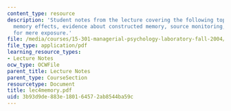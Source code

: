 ```yaml
---
content_type: resource
description: 'Student notes from the lecture covering the following topics: Specific
  memory effects, evidence about constructed memory, source monitoring, and evidence
  for mere exposure.'
file: /media/courses/15-301-managerial-psychology-laboratory-fall-2004/3b93d9de883e180164572ab8544ba59c_lec4memory.pdf
file_type: application/pdf
learning_resource_types:
- Lecture Notes
ocw_type: OCWFile
parent_title: Lecture Notes
parent_type: CourseSection
resourcetype: Document
title: lec4memory.pdf
uid: 3b93d9de-883e-1801-6457-2ab8544ba59c
---
```

